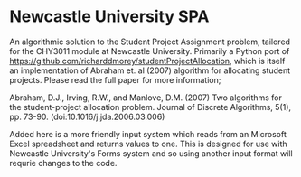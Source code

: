 #  Newcastle University SPA 
An algorithmic solution to the Student Project Assignment problem, tailored for the CHY3011 module at Newcastle University. Primarily a Python port of https://github.com/richarddmorey/studentProjectAllocation, which is itself an implementation of Abraham et. al (2007) algorithm for allocating student projects. Please read the full paper for more information; 

Abraham, D.J., Irving, R.W., and Manlove, D.M. (2007) Two algorithms for the student-project allocation problem. Journal of Discrete Algorithms, 5(1), pp. 73-90. (doi:10.1016/j.jda.2006.03.006)

Added here is a more friendly input system which reads from an Microsoft Excel spreadsheet and returns values to one. This is designed for use with Newcastle University's Forms system and so using another input format will requrie changes to the code. 
